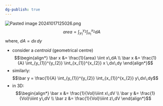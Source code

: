 ```yaml
---
dg-publish: true
---
```


![Pasted image 20241017125026.png](/img/user/pics/Pasted%20image%2020241017125026.png)
$$area = \int_{y_{1}}^{y_{2}} \int_{x_{1}}^{x_{2}} dA$$
	where, $dA = dx\,dy$

- consider a *centroid* (geometrical centre)
$$\begin{align*}
	\bar x &= \frac{1}{area} \iint x\,dA \\
	\bar x &= \frac{1}{A} \int_{y_{1}}^{y_{2}} \int_{x_{1}}^{x_{2}} x \,dx\,dy
\end{align*}$$
- similarly: 
$$\bar y = \frac{1}{A} \int_{y_{1}}^{y_{2}} \int_{x_{1}}^{x_{2}} y\,dx\,dy$$
- in 3D: 
$$\begin{align*}
	\bar x &= \frac{1}{Vol}\iiint x\,dV \\
	\bar y &= \frac{1}{Vol}\iiint y\,dV \\
	\bar z &= \frac{1}{Vol}\iiint z\,dV
\end{align*}$$
